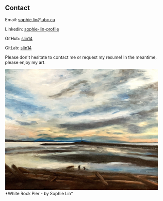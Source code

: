 ## Contact

Email: [sophie.lin@ubc.ca](mailto:sophie.lin@ubc.ca)

Linkedin: [sophie-lin-profile](https://www.linkedin.com/in/sophie-lin-profile/)

GitHub: [slin14](https://github.com/slin14)

GitLab: [slin14](https://gitlab.com/slin14)


Please don't hesitate to contact me or request my resume! In the meantime, please enjoy my art.



<img src="images/whterock.jpg" width=600/>
*White Rock Pier - by Sophie Lin*
